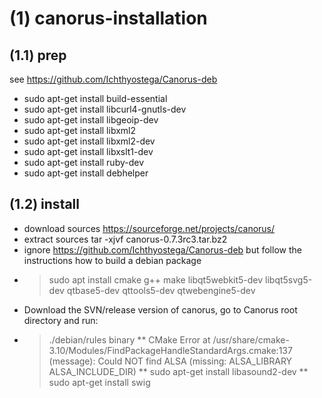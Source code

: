 # (1) canorus-installation

## (1.1) prep
see https://github.com/Ichthyostega/Canorus-deb
- sudo apt-get install build-essential
- sudo apt-get install libcurl4-gnutls-dev
- sudo apt-get install libgeoip-dev
- sudo apt-get install libxml2
- sudo apt-get install libxml2-dev
- sudo apt-get install libxslt1-dev
- sudo apt-get install ruby-dev
- sudo apt-get install debhelper

## (1.2) install
- download sources https://sourceforge.net/projects/canorus/
- extract sources tar -xjvf canorus-0.7.3rc3.tar.bz2
- ignore https://github.com/Ichthyostega/Canorus-deb 
  but follow the instructions how to build a debian package
- > sudo apt install cmake g++ make libqt5webkit5-dev libqt5svg5-dev qtbase5-dev qttools5-dev qtwebengine5-dev
- Download the SVN/release version of canorus, go to Canorus root directory and run:
- > ./debian/rules binary
** CMake Error at /usr/share/cmake-3.10/Modules/FindPackageHandleStandardArgs.cmake:137 (message):
  Could NOT find ALSA (missing: ALSA_LIBRARY ALSA_INCLUDE_DIR)
** sudo apt-get install libasound2-dev
** sudo apt-get install swig

